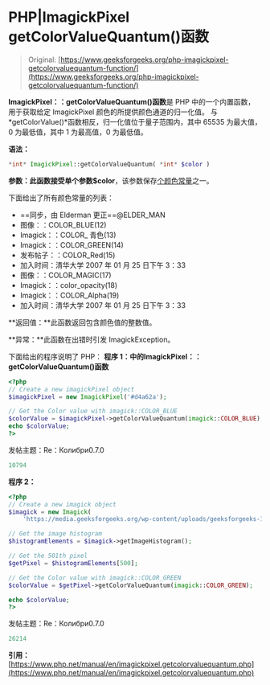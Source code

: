 # PHP|ImagickPixel getColorValueQuantum()函数

> Original: [https://www.geeksforgeeks.org/php-imagickpixel-getcolorvaluequantum-function/](https://www.geeksforgeeks.org/php-imagickpixel-getcolorvaluequantum-function/)

**ImagickPixel：：getColorValueQuantum()函数**是 PHP 中的一个内置函数，用于获取给定 ImagickPixel 颜色的所提供颜色通道的归一化值。 与*getColorValue()*函数相反，归一化值位于量子范围内，其中 65535 为最大值，0 为最低值，其中 1 为最高值，0 为最低值。

**语法：**

```php
*int* ImagickPixel::getColorValueQuantum( *int* $color )
```

**参数：**此函数接受单个参数**$color**，该参数保存[个颜色常量](https://www.php.net/manual/en/imagick.constants.php#imagick.constants.color-black)之一。

下面给出了所有颜色常量的列表：

*   ==同步，由 Elderman 更正==@ELDER_MAN
*   图像：：COLOR_BLUE(12)
*   Imagick：：COLOR_ 青色(13)
*   Imagick：：COLOR_GREEN(14)
*   发布帖子：：COLOR_Red(15)
*   加入时间：清华大学 2007 年 01 月 25 日下午 3：33
*   图像：：COLOR_MAGIC(17)
*   Imagick：：color_opacity(18)
*   Imagick：：COLOR_Alpha(19)
*   加入时间：清华大学 2007 年 01 月 25 日下午 3：33

**返回值：**此函数返回包含颜色值的整数值。

**异常：**此函数在出错时引发 ImagickException。

下面给出的程序说明了 PHP：
**程序 1：**中的**ImagickPixel：：getColorValueQuantum()函数**

```php
<?php
// Create a new imagickPixel object
$imagickPixel = new ImagickPixel('#d4a62a');

// Get the Color value with imagick::COLOR_BLUE
$colorValue = $imagickPixel->getColorValueQuantum(imagick::COLOR_BLUE);
echo $colorValue;
?>
```

发帖主题：Re：Колибри0.7.0

```php
10794
```

**程序 2：**

```php
<?php
// Create a new imagick object
$imagick = new Imagick(
    'https://media.geeksforgeeks.org/wp-content/uploads/geeksforgeeks-13.png');

// Get the image histogram
$histogramElements = $imagick->getImageHistogram();

// Get the 501th pixel
$getPixel = $histogramElements[500];

// Get the Color value with imagick::COLOR_GREEN
$colorValue = $getPixel->getColorValueQuantum(imagick::COLOR_GREEN);

echo $colorValue;
?>
```

发帖主题：Re：Колибри0.7.0

```php
26214
```

**引用：**[https://www.php.net/manual/en/imagickpixel.getcolorvaluequantum.php](https://www.php.net/manual/en/imagickpixel.getcolorvaluequantum.php)